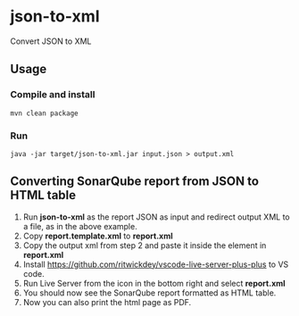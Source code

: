 # json-to-xml
Convert JSON to XML

## Usage
### Compile and install
`mvn clean package`
### Run
`java -jar target/json-to-xml.jar input.json > output.xml`


## Converting SonarQube report from JSON to HTML table
1. Run **json-to-xml** as the report JSON as input and redirect output XML to a file, as in the above example.
2. Copy **report.template.xml** to **report.xml**
3. Copy the output xml from step 2 and paste it inside the **<report/>** element in **report.xml**
4. Install https://github.com/ritwickdey/vscode-live-server-plus-plus to VS code.
5. Run Live Server from the icon in the bottom right and select **report.xml**
6. You should now see the SonarQube report formatted as HTML table.
7. Now you can also print the html page as PDF.



